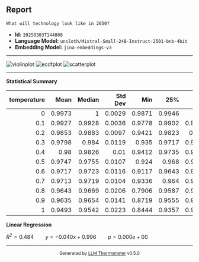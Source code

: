 ## Report

```
What will technology look like in 2050?
```
- **Id:** `20250303T144808`
- **Language Model:** `unsloth/Mistral-Small-24B-Instruct-2501-bnb-4bit`
- **Embedding Model:** `jina-embeddings-v3`

---

![violinplot](../assets/20250303T144808/violinplot.png)
![ecdfplot](../assets/20250303T144808/ecdfplot.png)
![scatterplot](../assets/20250303T144808/scatterplot.png)

---

**Statistical Summary**

|   temperature |   Mean |   Median |   Std Dev |    Min |    25% |    75% |    Max |   Count |
|--------------:|-------:|---------:|----------:|-------:|-------:|-------:|-------:|--------:|
|           0   | 0.9973 |   1      |    0.0029 | 0.9871 | 0.9946 | 1      | 1      |    8128 |
|           0.1 | 0.9927 |   0.9928 |    0.0036 | 0.9778 | 0.9902 | 0.9952 | 0.9999 |    8128 |
|           0.2 | 0.9853 |   0.9883 |    0.0097 | 0.9421 | 0.9823 | 0.992  | 0.9992 |    8128 |
|           0.3 | 0.9798 |   0.984  |    0.0119 | 0.935  | 0.9717 | 0.9888 | 0.9983 |    8128 |
|           0.4 | 0.98   |   0.9826 |    0.01   | 0.9412 | 0.9735 | 0.9878 | 0.9976 |    8128 |
|           0.5 | 0.9747 |   0.9755 |    0.0107 | 0.924  | 0.968  | 0.9829 | 0.9972 |    8128 |
|           0.6 | 0.9717 |   0.9723 |    0.0116 | 0.9117 | 0.9643 | 0.9806 | 0.9948 |    8128 |
|           0.7 | 0.9713 |   0.9719 |    0.0104 | 0.9336 | 0.964  | 0.9796 | 0.9949 |    8128 |
|           0.8 | 0.9643 |   0.9669 |    0.0206 | 0.7906 | 0.9587 | 0.9744 | 0.9948 |    8128 |
|           0.9 | 0.9635 |   0.9654 |    0.0141 | 0.8719 | 0.9555 | 0.9737 | 0.9928 |    8128 |
|           1   | 0.9493 |   0.9542 |    0.0223 | 0.8444 | 0.9357 | 0.9661 | 0.99   |    8128 |

**Linear Regression**

$R^2 = 0.484 \qquad y = -0.040x + 0.996 \qquad p = 0.000e+00$


---

<div align="center">
  <sub>Generated by <a href="https://github.com/S1M0N38/llm-thermometer">LLM Thermometer</a> v0.5.0</sub>
</div>